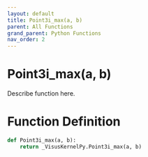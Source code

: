 ```yaml
---
layout: default
title: Point3i_max(a, b)
parent: All Functions
grand_parent: Python Functions
nav_order: 2
---
```


# Point3i_max(a, b)

Describe function here.

# Function Definition

```python
def Point3i_max(a, b):
    return _VisusKernelPy.Point3i_max(a, b)
```